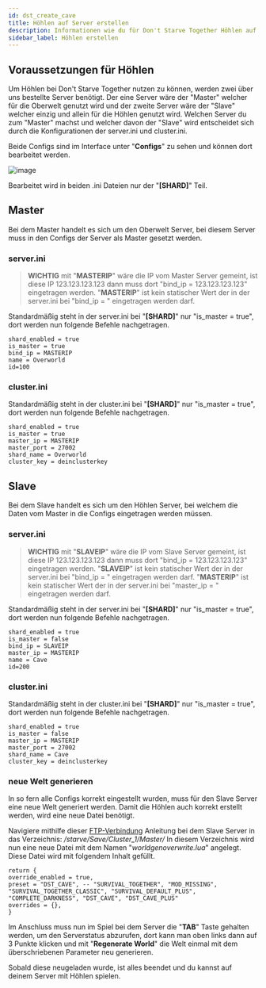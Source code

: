 ```yaml
---
id: dst_create_cave
title: Höhlen auf Server erstellen
description: Informationen wie du für Don't Starve Together Höhlen auf Servern erstellst und verwendest - ZAP-Hosting.com Dokumentationen
sidebar_label: Höhlen erstellen
---
```


## Voraussetzungen für Höhlen

Um Höhlen bei Don't Starve Together nutzen zu können, werden zwei über uns bestellte Server benötigt.
Der eine Server wäre der "Master" welcher für die Oberwelt genutzt wird und der zweite Server wäre der "Slave" welcher einzig und allein für die Höhlen genutzt wird.
Welchen Server du zum "Master" machst und welcher davon der "Slave" wird entscheidet sich durch die Konfigurationen der server.ini und cluster.ini.

Beide Configs sind im Interface unter "**Configs**" zu sehen und können dort bearbeitet werden.

![image](https://user-images.githubusercontent.com/26007280/189925993-137d1375-4461-41bf-a36c-3f62fd4c8cab.png)

Bearbeitet wird in beiden .ini Dateien nur der "**[SHARD]**" Teil.

## Master

Bei dem Master handelt es sich um den Oberwelt Server, bei diesem Server muss in den Configs der Server als Master gesetzt werden.

### server.ini

> **WICHTIG** mit "**MASTERIP**" wäre die IP vom Master Server gemeint, ist diese IP 123.123.123.123 dann muss dort "bind_ip = 123.123.123.123" eingetragen werden.
> "**MASTERIP**" ist kein statischer Wert der in der server.ini bei "bind_ip = " eingetragen werden darf.

Standardmäßig steht in der server.ini bei "**[SHARD]**" nur "is_master = true", dort werden nun folgende Befehle nachgetragen.

```
shard_enabled = true
is_master = true
bind_ip = MASTERIP
name = Overworld
id=100
```

### cluster.ini

Standardmäßig steht in der cluster.ini bei "**[SHARD]**" nur "is_master = true", dort werden nun folgende Befehle nachgetragen.

```
shard_enabled = true
is_master = true
master_ip = MASTERIP
master_port = 27002
shard_name = Overworld
cluster_key = deinclusterkey
```

## Slave

Bei dem Slave handelt es sich um den Höhlen Server, bei welchem die Daten vom Master in die Configs eingetragen werden müssen.

### server.ini

> **WICHTIG** mit "**SLAVEIP**" wäre die IP vom Slave Server gemeint, ist diese IP 123.123.123.123 dann muss dort "bind_ip = 123.123.123.123" eingetragen werden.
> "**SLAVEIP**" ist kein statischer Wert der in der server.ini bei "bind_ip = " eingetragen werden darf.
> "**MASTERIP**" ist kein statischer Wert der in der server.ini bei "master_ip = " eingetragen werden darf.

Standardmäßig steht in der server.ini bei "**[SHARD]**" nur "is_master = true", dort werden nun folgende Befehle nachgetragen.

```
shard_enabled = true
is_master = false
bind_ip = SLAVEIP
master_ip = MASTERIP
name = Cave
id=200
```

### cluster.ini

Standardmäßig steht in der cluster.ini bei "**[SHARD]**" nur "is_master = true", dort werden nun folgende Befehle nachgetragen.

```
shard_enabled = true
is_master = false
master_ip = MASTERIP
master_port = 27002
shard_name = Cave
cluster_key = deinclusterkey
```

### neue Welt generieren

In so fern alle Configs korrekt eingestellt wurden, muss für den Slave Server eine neue Welt generiert werden.
Damit die Höhlen auch korrekt erstellt werden, wird eine neue Datei benötigt.

Navigiere mithilfe dieser [FTP-Verbindung](https://zap-hosting.com/guides/docs/de/gameserver_ftpaccess/) Anleitung bei dem Slave Server in das Verzeichnis: */starve/Save/Cluster_1/Master/*
In diesem Verzeichnis wird nun eine neue Datei mit dem Namen "*worldgenoverwrite.lua*" angelegt.
Diese Datei wird mit folgendem Inhalt gefüllt.

```
return {
override_enabled = true,
preset = "DST_CAVE", -- "SURVIVAL_TOGETHER", "MOD_MISSING", "SURVIVAL_TOGETHER_CLASSIC", "SURVIVAL_DEFAULT_PLUS", "COMPLETE_DARKNESS", "DST_CAVE", "DST_CAVE_PLUS"
overrides = {},
}
```

Im Anschluss muss nun im Spiel bei dem Server die "**TAB**" Taste gehalten werden, um den Serverstatus abzurufen, dort kann man oben links dann auf 3 Punkte klicken und mit "**Regenerate World**" die Welt einmal mit dem überschriebenen Parameter neu generieren.

Sobald diese neugeladen wurde, ist alles beendet und du kannst auf deinem Server mit Höhlen spielen.
